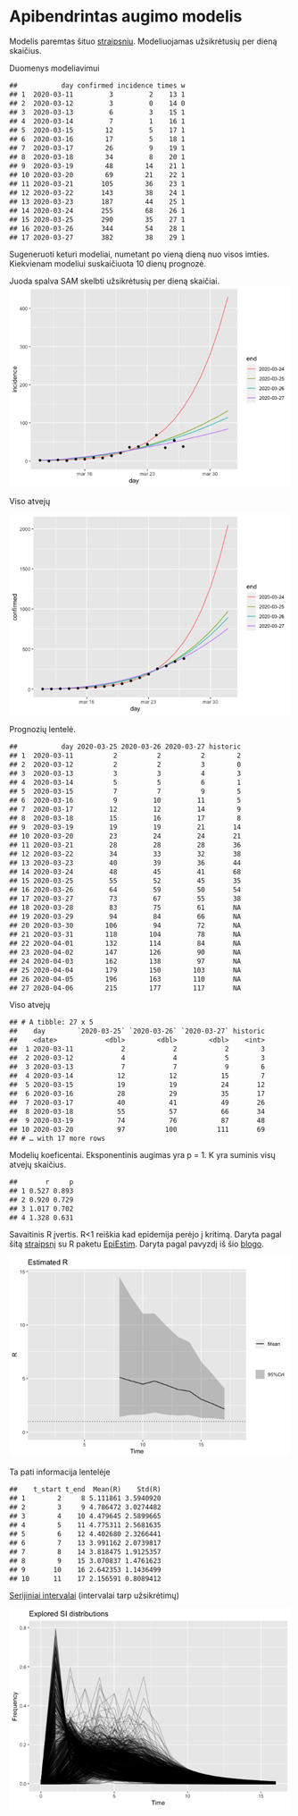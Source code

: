 Apibendrintas augimo modelis
================

Modelis paremtas šituo
[straipsniu](https://www.sciencedirect.com/science/article/pii/S1755436516000037).
Modeliuojamas užsikrėtusių per dieną skaičius.

Duomenys modeliavimui

    ##           day confirmed incidence times w
    ## 1  2020-03-11         3         2    13 1
    ## 2  2020-03-12         3         0    14 0
    ## 3  2020-03-13         6         3    15 1
    ## 4  2020-03-14         7         1    16 1
    ## 5  2020-03-15        12         5    17 1
    ## 6  2020-03-16        17         5    18 1
    ## 7  2020-03-17        26         9    19 1
    ## 8  2020-03-18        34         8    20 1
    ## 9  2020-03-19        48        14    21 1
    ## 10 2020-03-20        69        21    22 1
    ## 11 2020-03-21       105        36    23 1
    ## 12 2020-03-22       143        38    24 1
    ## 13 2020-03-23       187        44    25 1
    ## 14 2020-03-24       255        68    26 1
    ## 15 2020-03-25       290        35    27 1
    ## 16 2020-03-26       344        54    28 1
    ## 17 2020-03-27       382        38    29 1

Sugeneruoti keturi modeliai, numetant po vieną dieną nuo visos imties.
Kiekvienam modeliui suskaičiuota 10 dienų prognozė.

Juoda spalva SAM skelbti užsikrėtusių per dieną skaičiai.
![](ggm_files/figure-gfm/unnamed-chunk-5-1.png)<!-- -->

Viso atvejų

![](ggm_files/figure-gfm/unnamed-chunk-6-1.png)<!-- -->

Prognozių lentelė.

    ##           day 2020-03-25 2020-03-26 2020-03-27 historic
    ## 1  2020-03-11          2          2          2        2
    ## 2  2020-03-12          2          2          3        0
    ## 3  2020-03-13          3          3          4        3
    ## 4  2020-03-14          5          5          6        1
    ## 5  2020-03-15          7          7          9        5
    ## 6  2020-03-16          9         10         11        5
    ## 7  2020-03-17         12         12         14        9
    ## 8  2020-03-18         15         16         17        8
    ## 9  2020-03-19         19         19         21       14
    ## 10 2020-03-20         23         24         24       21
    ## 11 2020-03-21         28         28         28       36
    ## 12 2020-03-22         34         33         32       38
    ## 13 2020-03-23         40         39         36       44
    ## 14 2020-03-24         48         45         41       68
    ## 15 2020-03-25         55         52         45       35
    ## 16 2020-03-26         64         59         50       54
    ## 17 2020-03-27         73         67         55       38
    ## 18 2020-03-28         83         75         61       NA
    ## 19 2020-03-29         94         84         66       NA
    ## 20 2020-03-30        106         94         72       NA
    ## 21 2020-03-31        118        104         78       NA
    ## 22 2020-04-01        132        114         84       NA
    ## 23 2020-04-02        147        126         90       NA
    ## 24 2020-04-03        162        138         97       NA
    ## 25 2020-04-04        179        150        103       NA
    ## 26 2020-04-05        196        163        110       NA
    ## 27 2020-04-06        215        177        117       NA

Viso atvejų

    ## # A tibble: 27 x 5
    ##    day        `2020-03-25` `2020-03-26` `2020-03-27` historic
    ##    <date>            <dbl>        <dbl>        <dbl>    <int>
    ##  1 2020-03-11            2            2            2        3
    ##  2 2020-03-12            4            4            5        3
    ##  3 2020-03-13            7            7            9        6
    ##  4 2020-03-14           12           12           15        7
    ##  5 2020-03-15           19           19           24       12
    ##  6 2020-03-16           28           29           35       17
    ##  7 2020-03-17           40           41           49       26
    ##  8 2020-03-18           55           57           66       34
    ##  9 2020-03-19           74           76           87       48
    ## 10 2020-03-20           97          100          111       69
    ## # … with 17 more rows

Modelių koeficentai. Eksponentinis augimas yra p = 1. K yra suminis visų
atvejų skaičius.

    ##       r     p
    ## 1 0.527 0.893
    ## 2 0.920 0.729
    ## 3 1.017 0.702
    ## 4 1.328 0.631

Savaitinis R įvertis. R\<1 reiškia kad epidemija perėjo į kritimą.
Daryta pagal šitą
[straipsnį](https://www.ncbi.nlm.nih.gov/pmc/articles/PMC3816335/) su R
paketu
[EpiEstim](https://cran.r-project.org/web/packages/EpiEstim/index.html).
Daryta pagal pavyzdį iš šio
[blogo](https://timchurches.github.io/blog/posts/2020-02-18-analysing-covid-19-2019-ncov-outbreak-data-with-r-part-1/#fitting-an-sir-model-to-the-hubei-province-data).

![](ggm_files/figure-gfm/unnamed-chunk-11-1.png)<!-- -->

Ta pati informacija lentelėje

    ##    t_start t_end  Mean(R)    Std(R)
    ## 1        2     8 5.111861 3.5940920
    ## 2        3     9 4.786472 3.0274482
    ## 3        4    10 4.479645 2.5899665
    ## 4        5    11 4.775311 2.5681635
    ## 5        6    12 4.402680 2.3266441
    ## 6        7    13 3.991162 2.0739817
    ## 7        8    14 3.818475 1.9125357
    ## 8        9    15 3.070837 1.4761623
    ## 9       10    16 2.642353 1.1436499
    ## 10      11    17 2.156591 0.8089412

[Serijiniai intervalai](https://en.wikipedia.org/wiki/Serial_interval)
(intervalai tarp užsikrėtimų)

![](ggm_files/figure-gfm/unnamed-chunk-13-1.png)<!-- -->
